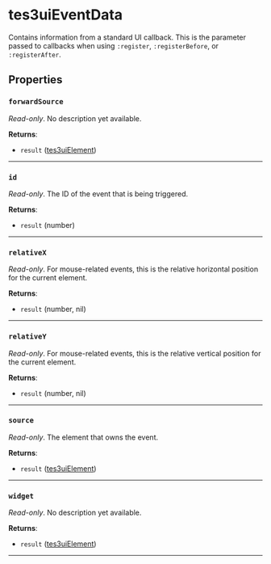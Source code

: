 <!---
	This file is autogenerated. Do not edit this file manually. Your changes will be ignored.
	More information: https://github.com/MWSE/MWSE/tree/master/docs
-->

# tes3uiEventData

Contains information from a standard UI callback. This is the parameter passed to callbacks when using `:register`, `:registerBefore`, or `:registerAfter`.

## Properties

### `forwardSource`

*Read-only*. No description yet available.

**Returns**:

* `result` ([tes3uiElement](../../types/tes3uiElement))

***

### `id`

*Read-only*. The ID of the event that is being triggered.

**Returns**:

* `result` (number)

***

### `relativeX`

*Read-only*. For mouse-related events, this is the relative horizontal position for the current element.

**Returns**:

* `result` (number, nil)

***

### `relativeY`

*Read-only*. For mouse-related events, this is the relative vertical position for the current element.

**Returns**:

* `result` (number, nil)

***

### `source`

*Read-only*. The element that owns the event.

**Returns**:

* `result` ([tes3uiElement](../../types/tes3uiElement))

***

### `widget`

*Read-only*. No description yet available.

**Returns**:

* `result` ([tes3uiElement](../../types/tes3uiElement))

***


